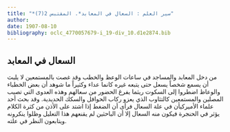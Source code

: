 ```yaml
---
title: "*سير العلم : السعال في المعابد*. المقتبس 2(7)"
author: 
date: 1907-08-10
bibliography: oclc_4770057679-i_19-div_10.d1e2874.bib
---
```




##  السعال في المعابد 


 من دخل المعابد والمساجد في ساعات الوعظ والخطب وقد غصت بالمستمعين لا يلبث أن يسمع شخصاً يسعل حتى يتبعه غيره كانما عداء وكثيراً ما شوهد أن بعض الخطباء   والوعاظ اضطروا إلى السكوت ريثما يفرغ الحضور من سعالهم وهذه العدوى التي تصيب المصلين والمستمعين كالتثاوب الذي يعزو ركاب الحوافل والسكك الحديدية. وقد بحث  أحد  علماء الأميركيأن في علة السعال فرأى أن الضغط إذا اشتد على الأذن من كثرة الكلام يؤثر في الحنجرة فيكون منه السعال إلا أن الباحثين لم يقنعهم هذا التعليل وظلوا ينكرونه ويتابعون النظر في علته. 
